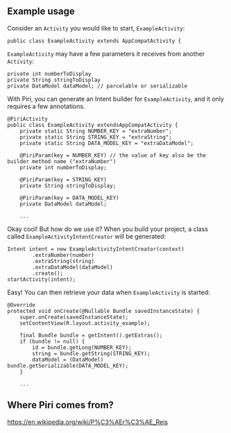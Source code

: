 ## Example usage

Consider an `Activity` you would like to start, `ExampleActivity`:
```
public class ExampleActivity extends AppCompatActivity {
```

`ExampleActivity` may have a few parameters it receives from another `Activity`:
```
private int numberToDisplay
private String stringToDisplay
private DataModel dataModel; // parcelable or serializable
```

With Piri, you can generate an Intent builder for `ExampleActivity`, and it only requires a few annotations.
```
@PiriActivity
public class ExampleActivity extendsAppCompatActivity {
    private static String NUMBER_KEY = "extraNumber";
    private static String STRING_KEY = "extraString";
    private static String DATA_MODEL_KEY = "extraDataModel";
    
    @PiriParam(key = NUMBER_KEY) // the value of key also be the builder method name ("extraNumber")
    private int numberToDisplay;
    
    @PiriParam(key = STRING_KEY)
    private String stringToDisplay;
    
    @PiriParam(key = DATA_MODEL_KEY)
    private DataModel dataModel;
    
    ...
```

Okay cool! But how do we use it?
When you build your project, a class called `ExampleActivityIntentCreator` will be generated:
```
Intent intent = new ExampleActivityIntentCreator(context)
        .extraNumber(number)
        .extraString(string)
        .extraDataModel(dataModel)
        .create();
startActivity(intent);
```

Easy! You can then retrieve your data when `ExampleActivity` is started:
```
@Override
protected void onCreate(@Nullable Bundle savedInstanceState) {
    super.onCreate(savedInstanceState);
    setContentView(R.layout.activity_example);

    final Bundle bundle = getIntent().getExtras();
    if (bundle != null) {
        id = bundle.getLong(NUMBER_KEY);
        string = bundle.getString(STRING_KEY);
        dataModel = (DataModel) bundle.getSerializable(DATA_MODEL_KEY);
    }
    
    ...
```

## Where Piri comes from?
https://en.wikipedia.org/wiki/P%C3%AEr%C3%AE_Reis
